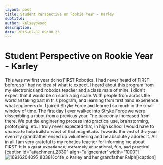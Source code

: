 ```yaml
---
layout: post
title: Student Perspective on Rookie Year - Karley
subtitle:
author: kelseybwood
description:
date: 2015-07-07 09:00:23
---
```


# Student Perspective on Rookie Year - Karley

This was my first year doing FIRST Robotics. I had never heard of FIRST before so I had no idea of what to expect. I heard about this program from my electronics and robotics teacher and a class mate of mine. I didn't expect that it would be on such a big scale. With people from across the world all taking part in this program, and learning from first hand experience what engineers do. I joined Stryke Force and learned so much in the small window of time. The first day I ever walked into Stryke Force we were dissembling a robot from a previous year. The pace only increased from there. We put the engineering process into practical use, brainstorming, prototyping, etc. I truly never expected that, in high school I would have to chance to help build a robot of that magnitude. Towards the end of the year even my grandfather ended up volunteering and he absolutely adored it. All in all I am very grateful to my robotics teacher for informing me about FIRST. It is a great experience, extremely educational, fun, and practical. [caption id="attachment_2330" align="aligncenter" width="1000"]![16926204095_803816c4fe_o](/wp-content/uploads/2015/07/16926204095_803816c4fe_o-1024x575.jpg) Karley and her grandfather Ralph[/caption]
